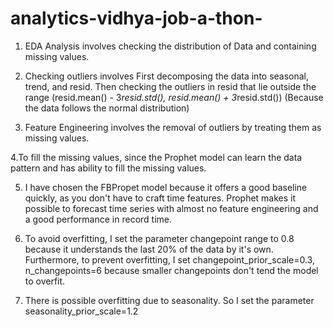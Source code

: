 # analytics-vidhya-job-a-thon-

1. EDA Analysis involves checking the distribution of Data and containing missing values.

2. Checking outliers involves First decomposing the data into seasonal, trend, and resid. Then checking the outliers in resid that lie outside the range (resid.mean() - 3*resid.std(), resid.mean() + 3*resid.std()) (Because the data follows the normal distribution)

3. Feature Engineering involves the removal of outliers by treating them as missing values.

4.To fill the missing values, since the Prophet model can learn the data pattern and has ability to fill the missing values.

5. I have chosen the FBPropet model because it offers a good baseline quickly, as you don't have to craft time features. Prophet makes it possible to forecast time series with almost no feature engineering and a good performance in record time.

6. To avoid overfitting, I set the parameter changepoint range to 0.8 because it understands the last 20% of the data by it's own. Furthermore, to prevent overfitting, I set changepoint_prior_scale=0.3, n_changepoints=6 because smaller changepoints don't tend the model to overfit.

7. There is possible overfitting due to seasonality. So I set the parameter seasonality_prior_scale=1.2

